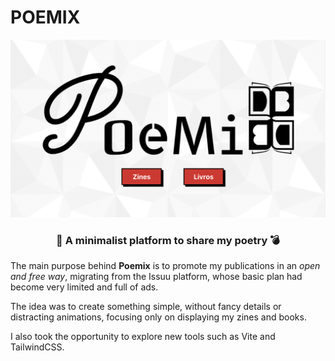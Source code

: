 # POEMIX

![Poemix logo](poemix.png)

<h3 align="center">🖤 A minimalist platform to share my poetry 💣</h3>

The main purpose behind **Poemix** is to promote my publications in an *open and free way*, migrating from the Issuu platform, whose basic plan had become very limited and full of ads.

The idea was to create something simple, without fancy details or distracting animations, focusing only on displaying my zines and books.

I also took the opportunity to explore new tools such as Vite and TailwindCSS.
